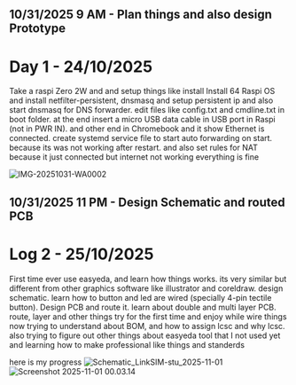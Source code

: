 <!--
  ===================    !!READ THIS NOTICE!!   ====================
  DO NOT edit this file manually. Your changes WILL BE OVERWRITTEN!
  This journal is auto generated and updated by Hack Club Blueprint.
  To edit this file, please edit your journal entries on Blueprint.
  ==================================================================
-->

## 10/31/2025 9 AM - Plan things and also design Prototype  

# Day 1 - 24/10/2025

Take a raspi Zero 2W and and setup things like install Install 64 Raspi OS and install netfilter-persistent, dnsmasq and setup persistent ip and also start dnsmasq for DNS forwarder. 
edit files like config.txt and cmdline.txt in boot folder. 
at the end insert a micro USB data cable in USB port in Raspi (not in PWR IN). and other end in Chromebook and it show Ethernet is connected.
create systemd service file to start auto forwarding on start. because its was not working after restart. and also set rules for NAT because it just connected but internet not working
everything is fine

![IMG-20251031-WA0002](https://blueprint.hackclub.com/user-attachments/blobs/proxy/eyJfcmFpbHMiOnsiZGF0YSI6NjkwNSwicHVyIjoiYmxvYl9pZCJ9fQ==--852810a901523ee035e1fbaf275a4c287b4549b9/IMG-20251031-WA0002.jpg)
  

## 10/31/2025 11 PM - Design Schematic and routed PCB  

# Log 2 - 25/10/2025

First time ever use easyeda, and learn how things works. its very similar but different from other graphics software like illustrator and coreldraw. design schematic. learn how to button and led are wired (specially 4-pin tectile button). 
Design PCB and route it. learn about double and multi layer PCB. route, layer and other things try for the first time and enjoy while wire things
now trying to understand about BOM, and how to assign lcsc and why lcsc. 
also trying to figure out other things about easyeda tool that I not used yet and learning how to make professional like things and standerds

here is my progress
![Schematic_LinkSIM-stu_2025-11-01](https://blueprint.hackclub.com/user-attachments/blobs/proxy/eyJfcmFpbHMiOnsiZGF0YSI6NzE0MywicHVyIjoiYmxvYl9pZCJ9fQ==--0fb8bd7e6e4b111e18e01b4a86c478e997b602bd/Schematic_LinkSIM-stu_2025-11-01.png)
![Screenshot 2025-11-01 00.03.14](https://blueprint.hackclub.com/user-attachments/blobs/proxy/eyJfcmFpbHMiOnsiZGF0YSI6NzE0MiwicHVyIjoiYmxvYl9pZCJ9fQ==--ed1fc3501cebb290acb717689ec26ff196250f0f/Screenshot%202025-11-01%2000.03.14.png)


  

